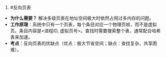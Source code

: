 1. #反向页表 
*   **为什么需要？** 解决多级页表在地址空间极大时依然占用过多内存的问题。
*   **工作原理**：系统中只有一个页表，每个条目对应一个物理页帧，而不是虚拟页。条目内容是<进程ID, 虚拟页号>。查找时需要搜索整个表，通常配合哈希表来加速。
*   **考点**：反向页表的优缺点（优点：极大节省空间；缺点：查找复杂，共享困难）。
